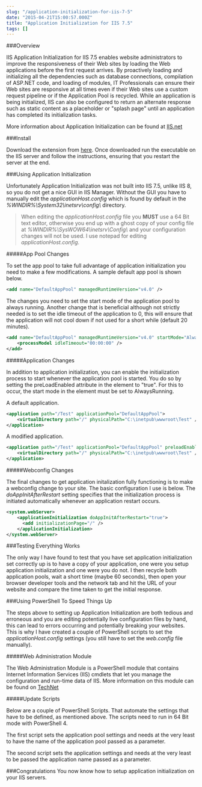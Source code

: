 ```yaml
---
slug: "/application-initialization-for-iis-7-5"
date: "2015-04-21T15:00:57.000Z"
title: "Application Initialization for IIS 7.5"
tags: []
---
```


###Overview

IIS Application Initialization for IIS 7.5 enables website administrators to
improve the responsiveness of their Web sites by loading the Web applications
before the first request arrives. By proactively loading and initializing all
the dependencies such as database connections, compilation of ASP.NET code, and
loading of modules, IT Professionals can ensure their Web sites are responsive
at all times even if their Web sites use a custom request pipeline or if the
Application Pool is recycled. While an application is being initialized, IIS can
also be configured to return an alternate response such as static content as a
placeholder or "splash page" until an application has completed its
initialization tasks.

More information about Application Initialization can be found at
[IIS.net](http://www.iis.net/configreference/system.webserver/applicationinitialization)

###Install

Download the extension from
[here](http://www.iis.net/downloads/microsoft/application-initialization). Once
downloaded run the executable on the IIS server and follow the instructions,
ensuring that you restart the server at the end.

###Using Application Initialization

Unfortunately Application Initialization was not built into IIS 7.5, unlike IIS
8, so you do not get a nice GUI in IIS Manager. Without the GUI you have to
manually edit the _applicationHost.config_ which is found by default in the
_%WINDIR%\System32\inetsrv\config\\_ directory.

> When editing the _applicationHost.config_ file you **MUST** use a 64 Bit text
> editor, otherwise you end up with a ghost copy of your config file at
> _%WINDIR%\SysWOW64\inetsrv\Config\\_ and your configuration changes will not
> be used. I use notepad for editing _applicationHost.config_.

#####App Pool Changes

To set the app pool to take full advantage of application initialization you
need to make a few modifications. A sample default app pool is shown below.

```xml
<add name="DefaultAppPool" managedRuntimeVersion="v4.0" />
```

The changes you need to set the start mode of the application pool to always
running. Another change that is beneficial although not strictly needed is to
set the idle timeout of the application to 0, this will ensure that the
application will not cool down if not used for a short while (default 20
minutes).

```xml
<add name="DefaultAppPool" managedRuntimeVersion="v4.0" startMode="AlwaysRunning">
    <processModel idleTimeout="00:00:00" />
</add>
```

#####Application Changes

In addition to application initialization, you can enable the initialization
process to start whenever the application pool is started. You do so by setting
the preLoadEnabled attribute in the <application> element to "true". For this to
occur, the start mode in the <applicationPool> element must be set to
AlwaysRunning.

A default application.

```xml
<application path="/Test" applicationPool="DefaultAppPool">
    <virtualDirectory path="/" physicalPath="C:\inetpub\wwwroot\Test" />
</application>
```

A modified application.

```xml
<application path="/Test" applicationPool="DefaultAppPool" preloadEnabled="true">
    <virtualDirectory path="/" physicalPath="C:\inetpub\wwwroot\Test" />
</application>
```

#####Webconfig Changes

The final changes to get application initalization fully functioning is to make
a webconfig change to your site. The basic configuration I use is below. The
_doAppInitAfterRestart_ setting specifies that the initialization process is
initiated automatically whenever an application restart occurs.

```xml
<system.webServer>
    <applicationInitialization doAppInitAfterRestart="true">
      <add initializationPage="/" />
    </applicationInitialization>
</system.webServer>
```

###Testing Everything Works

The only way I have found to test that you have set application initialization
set correctly up is to have a copy of your application, one were you setup
application initialization and one were you do not. I then recycle both
application pools, wait a short time (maybe 60 seconds), then open your browser
developer tools and the network tab and hit the URL of your website and compare
the time taken to get the initial response.

###Using PowerShell To Speed Things Up

The steps above to setting up Application Initialization are both tedious and
erroneous and you are editing potentially live configuration files by hand, this
can lead to errors occurring and potentially breaking your websites. This is why
I have created a couple of PowerShell scripts to set the
_applicationHost.config_ settings (you still have to set the _web.config_ file
manually).

#####Web Administration Module

The Web Administration Module is a PowerShell module that contains Internet
Information Services (IIS) cmdlets that let you manage the configuration and
run-time data of IIS. More information on this module can be found on
[TechNet](https://technet.microsoft.com/en-us/library/ee790599.aspx)

#####Update Scripts

Below are a couple of PowerShell Scripts. That automate the settings that have
to be defined, as mentioned above. The scripts need to run in 64 Bit mode with
PowerShell 4.

The first script sets the application pool settings and needs at the very least
to have the name of the application pool passed as a parameter.

The second script sets the application settings and needs at the very least to
be passed the application name passed as a parameter.

<script src="https://gist.github.com/InsidersByte/dce82ff36431b56b09bb.js"></script>

###Congratulations You now know how to setup application initialization on your
IIS servers.
